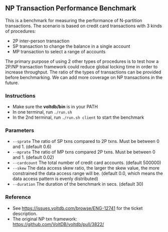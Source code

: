 ## NP Transaction Performance Benchmark
This is a benchmark for measuring the performance of N-partition transactions. The scenario is based on credit card transactions with 3 kinds of procedures:
- 2P inter-person transaction
- SP transaction to change the balance in a single account
- MP transaction to select a range of accounts

The primary purpose of using 2 other types of procedures is to test how a 2P/NP transaction framework could reduce global locking time in order to increase throughput. The ratio of the types of transactions can be provided before benchmarking. We can add more coverage on NP transactions in the future.

### Instructions
- Make sure the **voltdb/bin** is in your PATH
- In one terminal, run `./run.sh`
- In the 2nd terminal, run `./run.sh client` to start the benchmark

### Parameters
- `--sprate` The ratio of SP txns compared to 2P txns. Must be between 0 and 1. (default 0.6)
- `--mprate` The ratio of MP txns compared 2P txns. Must be between 0 and 1. (default 0.02)
- `--cardcount` The total number of credit card accounts. (default 500000)
- `--skew` The data access skew ratio, the larger the skew value, the more constrained the data access range will be. (default 0.0, which means the data access pattern is evenly distributed)
- `--duration` The duration of the benchmark in secs. (default 30)

### Reference
- See <https://issues.voltdb.com/browse/ENG-12741> for the ticket description.
- The original NP txn framework: <https://github.com/VoltDB/voltdb/pull/3822/>